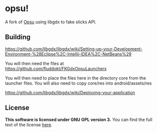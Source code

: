 # opsu!
A fork of [Opsu](https://github.com/itdelatrisu/opsu) using libgdx to fake slicks API.


## Building

https://github.com/libgdx/libgdx/wiki/Setting-up-your-Development-Environment-%28Eclipse%2C-Intellij-IDEA%2C-NetBeans%29

You will then need the files at
https://github.com/fluddokt/FKGdxOpsuLaunchers

You will then need to place the files here in the directory core from the launcher files.
You will also need to copy core/res into android/assets/res

https://github.com/libgdx/libgdx/wiki/Deploying-your-application


## License
**This software is licensed under GNU GPL version 3.**
You can find the full text of the license [here](LICENSE).
